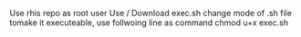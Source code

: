 Use rhis repo as root user
Use / Download exec.sh
change mode of .sh file tomake it executeable, use follwoing line as command
chmod u+x exec.sh
